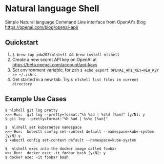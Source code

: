 # Natural language Shell

Simple Natural language Command Line interface from OpenAI's Blog https://openai.com/blog/openai-api/

## Quickstart

1. `$ brew tap pdw207/nlshell && brew install nlshell`
2. Create a new secret API key on OpenAI at https://beta.openai.com/account/api-keys
3. Set environment variable, for zsh `$ echo export OPENAI_API_KEY=NEW_KEY >> ~/.zshrc`
4. Get started in a new tab. Try `$ nlshell list files in current directory`

## Example Use Cases

```
$ nlshell git log pretty
>>> Run:  git log --pretty=format:"%h %ad | %s%d [%an]" [y/N]: y
$ git log --pretty=format:"%h %ad | %s%d [%an]"

$  nlshell set kubernetes namespace
>>> Run:  kubectl config set-context default --namespace=kube-system [y/N] y
$ kubectl config set-context default --namespace=kube-system

$  nlshell exec into the docker image called foobar
>>> Run:  docker exec -it foobar bash [y/N]: y
$ docker exec -it foobar bash
```
